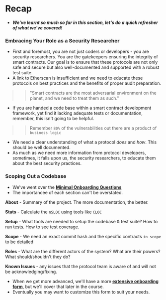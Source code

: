 # Recap
- ***We've learnt so much so far in this section, let's do a quick refresher of what we've covered!***

### Embracing Your Role as a Security Researcher
- First and foremost, you are not just coders or developers - you are security researchers. You are the gatekeepers ensuring the integrity of smart contracts. Our goal is to ensure that these protocols are not only safe and secure but also well-documented and supported with a robust test suite.
- A link to Etherscan is insufficient and we need to educate these protocols on best practices and the benefits of proper audit preparation.

>> "Smart contracts are the most adversarial environment on the planet, and we need to treat them as such."

- If you are handed a code base within a smart contract development framework, yet find it lacking adequate tests or documentation, remember, this isn't going to be helpful.

>> Remember `80%` of the vulnerabilities out there are a product of `business logic`

- We need a clear understanding of what a protocol _does_ and _how_. This should be well documented.
- As much as we need more information from protocol developers, sometimes, it falls upon us, the security researchers, to educate them about the best security practices.

### Scoping Out a Codebase
- We've went over the **[Minimal Onboarding Questions](https://github.com/Cyfrin/security-and-auditing-full-course-s23/blob/main/minimal-onboarding-questions.md)**
- The importancee of each section can't be overstated.

**About** - Summary of the project. The more documentation, the better.

**Stats** - Calculate the `nSLOC` using tools like `CLOC`

**Setup** - What tools are needed to setup the codebase & test suite? How to run tests. How to see test coverage.

**Scope** - We need an exact commit hash and the specific contracts `in scope` to be detailed

**Roles** - What are the different actors of the system? What are their powers? What should/shouldn't they do?

**Known Issues** - any issues that the protocol team is aware of and will not be acknowledging/fixing.


- When we get more advanced, we'll have a more **[extensive onboarding form](https://github.com/Cyfrin/security-and-auditing-full-course-s23/blob/main/extensive-onboarding-questions.md)**, but we'll cover that later in the course.
- Eventually you may want to customize this form to suit your needs.
